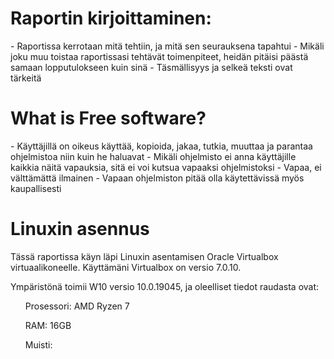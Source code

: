 <h1>Raportin kirjoittaminen:</h1>
- Raportissa kerrotaan mitä tehtiin, ja mitä sen seurauksena tapahtui
- Mikäli joku muu toistaa raportissasi tehtävät toimenpiteet, heidän pitäisi päästä samaan lopputulokseen kuin sinä
- Täsmällisyys ja selkeä teksti ovat tärkeitä

<h1>What is Free software?</h1>
- Käyttäjillä on oikeus käyttää, kopioida, jakaa, tutkia, muuttaa ja parantaa ohjelmistoa niin kuin he haluavat
- Mikäli ohjelmisto ei anna käyttäjille kaikkia näitä vapauksia, sitä ei voi kutsua vapaaksi ohjelmistoksi
- Vapaa, ei välttämättä ilmainen
- Vapaan ohjelmiston pitää olla käytettävissä myös kaupallisesti

<h1>Linuxin asennus</h1>
<p>Tässä raportissa käyn läpi Linuxin asentamisen Oracle Virtualbox virtuaalikoneelle. Käyttämäni Virtualbox on versio 7.0.10.</p>
<p>Ympäristönä toimii W10 versio 10.0.19045, ja oleelliset tiedot raudasta ovat:
<ul>Prosessori: AMD Ryzen 7</ul>
<ul>RAM: 16GB</ul>
<ul>Muisti: </ul>


</p>
